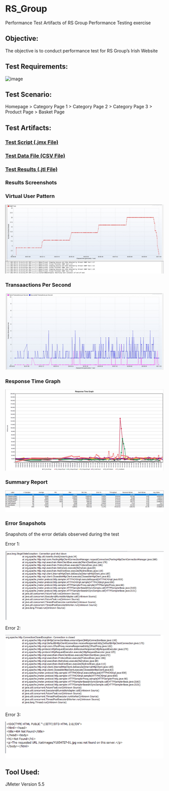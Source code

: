 # RS_Group
Performance Test Artifacts of RS Group Performance Testing exercise

## Objective:
The objective is to conduct performance test for RS Group’s Irish Website

## Test Requirements:

![image](https://user-images.githubusercontent.com/113519053/190485993-e1f495fd-a9d9-46be-b6d8-f99a7cb9af3a.png)

## Test Scenario:
Homepage > Category Page 1 > Category Page 2 > Category Page 3 > Product Page > Basket Page

## Test Artifacts:
### [Test Script (.jmx File)](https://github.com/krithigav/RS_Group/blob/main/Test%20Artifacts/Script/RS_ECOM_Addtocart.jmx)
### [Test Data File (CSV File)](https://github.com/krithigav/RS_Group/blob/main/Test%20Artifacts/Script/TestDataFile.csv)
### [Test Results (.jtl File)](https://github.com/krithigav/RS_Group/blob/main/Test%20Artifacts/Test%20Results/RAMP_Test1.JTL)
### Results Screenshots
### Virtual User Pattern
![VirtualUserPattern](https://github.com/krithigav/RS_Group/blob/main/Test%20Artifacts/Result%20Snapshots/UserThreadPattern.jpg)

### Transaactions Per Second
![TransactionsPerSecond](https://github.com/krithigav/RS_Group/blob/main/Test%20Artifacts/Result%20Snapshots/TransactionsPerSecond.jpg)

### Response Time Graph
![ResponseTimeGraph](https://github.com/krithigav/RS_Group/blob/main/Test%20Artifacts/Result%20Snapshots/ResponseTimeGraph.jpg)

### Summary Report
![SummaryReport](https://github.com/krithigav/RS_Group/blob/main/Test%20Artifacts/Result%20Snapshots/SummaryReport.jpg)

### Error Snapshots
Snapshots of the error detials observed during the test

Error 1:

![Error1](https://github.com/krithigav/RS_Group/blob/main/Test%20Artifacts/Result%20Snapshots/Error%20Snapshots/Error_1_IllegalStateException.jpg)

Error 2:

![Error2](https://github.com/krithigav/RS_Group/blob/main/Test%20Artifacts/Result%20Snapshots/Error%20Snapshots/Error_2_ConnectionClosed.jpg)

Error 3:

![Error3](https://github.com/krithigav/RS_Group/blob/main/Test%20Artifacts/Result%20Snapshots/Error%20Snapshots/Error_3_ImageNotFound.jpg)

## Tool Used:
JMeter Version 5.5
